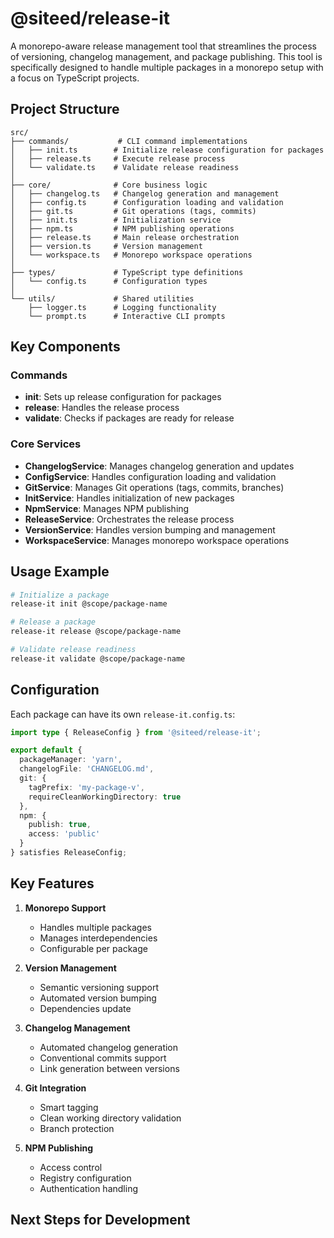 # @siteed/release-it

A monorepo-aware release management tool that streamlines the process of versioning, changelog management, and package publishing. This tool is specifically designed to handle multiple packages in a monorepo setup with a focus on TypeScript projects.

## Project Structure

```
src/
├── commands/           # CLI command implementations
│   ├── init.ts        # Initialize release configuration for packages
│   ├── release.ts     # Execute release process
│   └── validate.ts    # Validate release readiness
│
├── core/              # Core business logic
│   ├── changelog.ts   # Changelog generation and management
│   ├── config.ts      # Configuration loading and validation
│   ├── git.ts         # Git operations (tags, commits)
│   ├── init.ts        # Initialization service
│   ├── npm.ts         # NPM publishing operations
│   ├── release.ts     # Main release orchestration
│   ├── version.ts     # Version management
│   └── workspace.ts   # Monorepo workspace operations
│
├── types/             # TypeScript type definitions
│   └── config.ts      # Configuration types
│
└── utils/             # Shared utilities
    ├── logger.ts      # Logging functionality
    └── prompt.ts      # Interactive CLI prompts
```

## Key Components

### Commands
- **init**: Sets up release configuration for packages
- **release**: Handles the release process
- **validate**: Checks if packages are ready for release

### Core Services
- **ChangelogService**: Manages changelog generation and updates
- **ConfigService**: Handles configuration loading and validation
- **GitService**: Manages Git operations (tags, commits, branches)
- **InitService**: Handles initialization of new packages
- **NpmService**: Manages NPM publishing
- **ReleaseService**: Orchestrates the release process
- **VersionService**: Handles version bumping and management
- **WorkspaceService**: Manages monorepo workspace operations

## Usage Example

```bash
# Initialize a package
release-it init @scope/package-name

# Release a package
release-it release @scope/package-name

# Validate release readiness
release-it validate @scope/package-name
```

## Configuration

Each package can have its own `release-it.config.ts`:
```typescript
import type { ReleaseConfig } from '@siteed/release-it';

export default {
  packageManager: 'yarn',
  changelogFile: 'CHANGELOG.md',
  git: {
    tagPrefix: 'my-package-v',
    requireCleanWorkingDirectory: true
  },
  npm: {
    publish: true,
    access: 'public'
  }
} satisfies ReleaseConfig;
```

## Key Features

1. **Monorepo Support**
   - Handles multiple packages
   - Manages interdependencies
   - Configurable per package

2. **Version Management**
   - Semantic versioning support
   - Automated version bumping
   - Dependencies update

3. **Changelog Management**
   - Automated changelog generation
   - Conventional commits support
   - Link generation between versions

4. **Git Integration**
   - Smart tagging
   - Clean working directory validation
   - Branch protection

5. **NPM Publishing**
   - Access control
   - Registry configuration
   - Authentication handling

## Next Steps for Development

